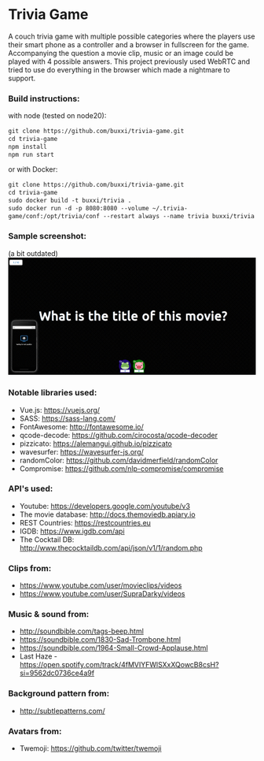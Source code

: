 # Trivia Game
A couch trivia game with multiple possible categories where the players use their smart phone as a controller and a browser in fullscreen for the game.
Accompanying the question a movie clip, music or an image could be played with 4 possible answers.
This project previously used WebRTC and tried to use do everything in the browser which made a nightmare to support.

### Build instructions:
with node (tested on node20):
```
git clone https://github.com/buxxi/trivia-game.git
cd trivia-game
npm install
npm run start
```
or with Docker:
```
git clone https://github.com/buxxi/trivia-game.git
cd trivia-game
sudo docker build -t buxxi/trivia .
sudo docker run -d -p 8080:8080 --volume ~/.trivia-game/conf:/opt/trivia/conf --restart always --name trivia buxxi/trivia
```

### Sample screenshot:
(a bit outdated)
![Trivia Screenshot][screenshot]

### Notable libraries used:
- Vue.js: https://vuejs.org/
- SASS: https://sass-lang.com/
- FontAwesome: http://fontawesome.io/
- qcode-decode: https://github.com/cirocosta/qcode-decoder
- pizzicato: https://alemangui.github.io/pizzicato
- wavesurfer: https://wavesurfer-js.org/
- randomColor: https://github.com/davidmerfield/randomColor
- Compromise: https://github.com/nlp-compromise/compromise

### API's used:
- Youtube: https://developers.google.com/youtube/v3
- The movie database: http://docs.themoviedb.apiary.io
- REST Countries: https://restcountries.eu
- IGDB: https://www.igdb.com/api
- The Cocktail DB: http://www.thecocktaildb.com/api/json/v1/1/random.php

### Clips from:
- https://www.youtube.com/user/movieclips/videos
- https://www.youtube.com/user/SupraDarky/videos

### Music & sound from:
- http://soundbible.com/tags-beep.html
- https://soundbible.com/1830-Sad-Trombone.html
- https://soundbible.com/1964-Small-Crowd-Applause.html
- Last Haze - https://open.spotify.com/track/4fMVIYFWlSXxXQowcB8csH?si=9562dc0736ce4a9f

### Background pattern from:
- http://subtlepatterns.com/

 [screenshot]: https://github.com/buxxi/trivia-game/blob/master/trivia_screenshot.gif

### Avatars from:
- Twemoji: https://github.com/twitter/twemoji
